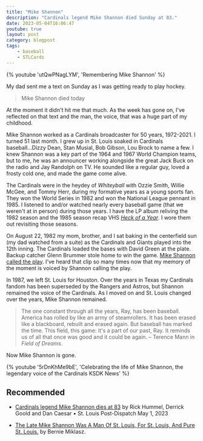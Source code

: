 ```yaml
---
title: "Mike Shannon"
description: "Cardinals legend Mike Shannon died Sunday at 83."
date: 2023-05-04T16:06:47
youtube: true
layout: post
category: blogpost
tags:
    - baseball
    - STLCards
---
```


{% youtube 'utQwPNagLYM', 'Remembering Mike Shannon' %}

My dad sent me a text on Sunday as I was getting ready to play hockey. 

> Mike Shannon died today

At the moment it didn't hit me that much. As the week has gone on, I've reflected on that text and the man, the voice, that was a huge part of my childhood.

Mike Shannon worked as a Cardinals broadcaster for 50 years, 1972-2021. I turned 51 last month. I grew up in St. Louis soaked in Cardinals baseball...Dizzy Dean, Stan Musial, Bob Gibson, Lou Brock to name a few. I knew Shannon was a key part of the 1964 and 1967 World Champion teams, but to me, he was an announcer working alongside the great Jack Buck on the radio and Jay Randolph on TV. He sounded like a regular guy, loved a frosty cold one, and made the game come alive.

The Cardinals were in the heydey of _Whiteyball_ with Ozzie Smith, Willie McGee, and Tommy Herr, during my formative years as a young sports fan. They won the World Series in 1982 and won the National League pennant in 1985. I listened to and/or watched nearly every baseball game (that we weren't at in person) during those years. I have the LP album reliving the 1982 season and the 1985 season recap VHS [_Heck of a Year_](https://www.youtube.com/watch?v=JB3yeu4s4eQ). I wore them out revisiting those seasons.

On August 22, 1982 my mom, brother, and I sat baking in the centerfield sun (my dad watched from a suite) as the Cardinals and Giants played into the 12th inning. The Cardinals loaded the bases with David Green at the plate. Backup catcher Glenn Brummer stole home to win the game. [Mike Shannon called the play](https://youtu.be/CDT-BqwKbl0?t=759). I've heard that clip so many times now that my memory of the moment is voiced by Shannon calling the play.

In 1987, we left St. Louis for Houston. Over the years in Texas my Cardinals fandom has been superseded by the Rangers and Astros, but Shannon remained the voice of the Cardinals. As I moved on and St. Louis changed over the years, Mike Shannon remained.

>The one constant through all the years, Ray, has been baseball. America has rolled by like an army of steamrollers. It has been erased like a blackboard, rebuilt and erased again. But baseball has marked the time. This field, this game: it's a part of our past, Ray. It reminds us of all that once was good and it could be again. – Terence Mann in _Field of Dreams_.

Now Mike Shannon is gone.

{% youtube '5rDnKhMe9bE', 'Celebrating the life of Mike Shannon, the legendary voice of the Cardinals KSDK News' %}

## Recommended

- [Cardinals legend Mike Shannon dies at 83](https://www.stltoday.com/sports/baseball/professional/cardinals-legend-mike-shannon-dies-at-83/article_c5be4d98-e778-11ed-b0be-d75a0e1981c5.html) by Rick Hummel, Derrick Goold and Dan Caesar • St. Louis Post-Dispatch  May 1, 2023

- [The Late Mike Shannon Was A Man Of St. Louis, For St. Louis, And Pure St. Louis.](https://www.scoopswithdannymac.com/bernie-the-late-mike-shannon-was-a-man-of-st-louis-for-st-louis-and-pure-st-louis/) by Bernie Miklasz.




